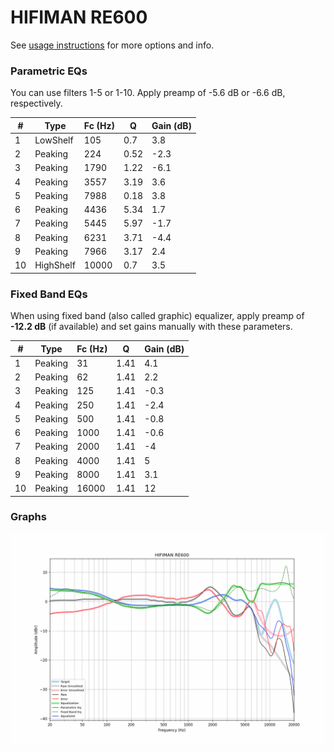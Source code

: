 # HIFIMAN RE600
See [usage instructions](https://github.com/jaakkopasanen/AutoEq#usage) for more options and info.

### Parametric EQs
You can use filters 1-5 or 1-10. Apply preamp of -5.6 dB or -6.6 dB, respectively.

|   # | Type      |   Fc (Hz) |    Q |   Gain (dB) |
|-----|-----------|-----------|------|-------------|
|   1 | LowShelf  |       105 | 0.7  |         3.8 |
|   2 | Peaking   |       224 | 0.52 |        -2.3 |
|   3 | Peaking   |      1790 | 1.22 |        -6.1 |
|   4 | Peaking   |      3557 | 3.19 |         3.6 |
|   5 | Peaking   |      7988 | 0.18 |         3.8 |
|   6 | Peaking   |      4436 | 5.34 |         1.7 |
|   7 | Peaking   |      5445 | 5.97 |        -1.7 |
|   8 | Peaking   |      6231 | 3.71 |        -4.4 |
|   9 | Peaking   |      7966 | 3.17 |         2.4 |
|  10 | HighShelf |     10000 | 0.7  |         3.5 |

### Fixed Band EQs
When using fixed band (also called graphic) equalizer, apply preamp of **-12.2 dB** (if available) and set gains manually with these parameters.

|   # | Type    |   Fc (Hz) |    Q |   Gain (dB) |
|-----|---------|-----------|------|-------------|
|   1 | Peaking |        31 | 1.41 |         4.1 |
|   2 | Peaking |        62 | 1.41 |         2.2 |
|   3 | Peaking |       125 | 1.41 |        -0.3 |
|   4 | Peaking |       250 | 1.41 |        -2.4 |
|   5 | Peaking |       500 | 1.41 |        -0.8 |
|   6 | Peaking |      1000 | 1.41 |        -0.6 |
|   7 | Peaking |      2000 | 1.41 |        -4   |
|   8 | Peaking |      4000 | 1.41 |         5   |
|   9 | Peaking |      8000 | 1.41 |         3.1 |
|  10 | Peaking |     16000 | 1.41 |        12   |

### Graphs
![](./HIFIMAN%20RE600.png)
